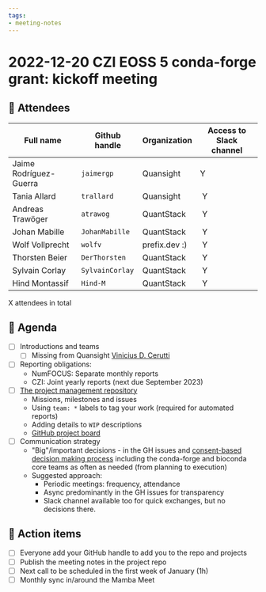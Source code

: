 ```yaml
---
tags: 
- meeting-notes
---
```

# 2022-12-20 CZI EOSS 5 conda-forge grant: kickoff meeting

## 👥 Attendees

| Full name              | Github handle    | Organization  | Access to Slack channel |
|------------------------|------------------|-------------- |-------------------------|
| Jaime Rodríguez-Guerra | `jaimergp`       | Quansight     | Y                       |
| Tania Allard           | `trallard`       | Quansight     | Y                       |
| Andreas Trawöger       | `atrawog`        | QuantStack    | Y                       |
| Johan Mabille          | `JohanMabille`   | QuantStack    | Y                       |
| Wolf Vollprecht        | `wolfv`          | prefix.dev :) | Y                       |
| Thorsten Beier         | `DerThorsten`    | QuantStack    | Y                       |
| Sylvain Corlay         | `SylvainCorlay`  | QuantStack    | Y                       |
| Hind Montassif         | `Hind-M`         | QuantStack    | Y                       |


X attendees in total

## 📝 Agenda

- [ ] Introductions and teams
    - [ ] Missing from Quansight [Vinicius D. Cerutti](https://github.com/viniciusdc)
- [ ] Reporting obligations:
    - NumFOCUS: Separate monthly reports
    - CZI: Joint yearly reports (next due September 2023)
- [ ] [The project management repository](https://github.com/Quansight-Labs/czi-conda-forge-mgmt) 
    - Missions, milestones and issues
    - Using `team: *` labels to tag your work (required for automated reports)
    - Adding details to `WIP` descriptions
    - [GitHub project board](https://github.com/orgs/Quansight-Labs/projects/10/views/1?query=is%3Aopen+sort%3Aupdated-desc)
- [ ] Communication strategy
    - "Big"/important decisions - in the GH issues and [consent-based decision making process](https://www.sociocracyforall.org/consent-decision-making/) including the conda-forge and bioconda core teams as often as needed (from planning to execution)
    - Suggested approach:
        - Periodic meetings: frequency, attendance
        - Async predominantly in the GH issues for transparency
        - Slack channel available too for quick exchanges, but no decisions there.

## 🚀 Action items

- [ ] Everyone add your GitHub handle to add you to the repo and projects
- [ ] Publish the meeting notes in the project repo
- [ ] Next call to be scheduled in the first week of January (1h)
- [ ] Monthly sync in/around the Mamba Meet
